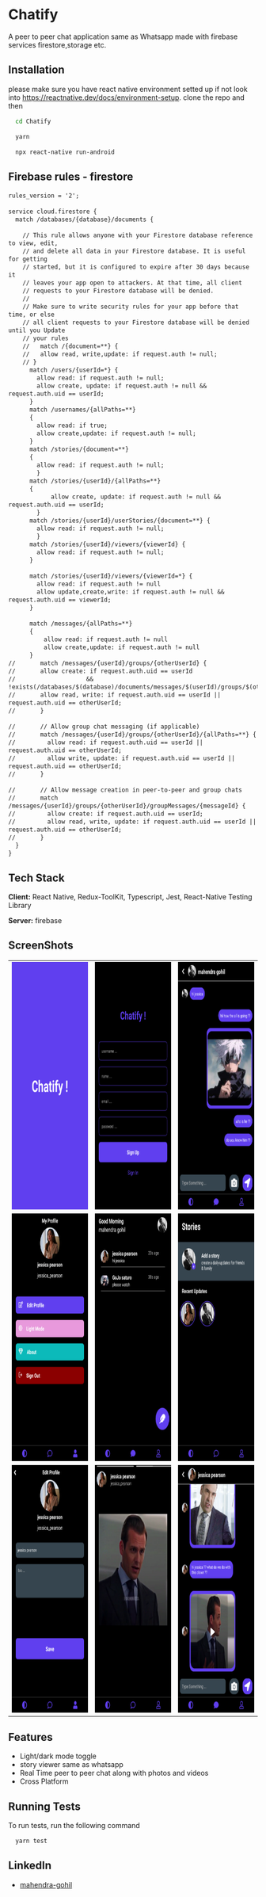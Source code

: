 
# Chatify

A peer to peer chat application same as Whatsapp made with firebase services firestore,storage etc.


## Installation
please make sure you have react native environment setted up if not look into https://reactnative.dev/docs/environment-setup. 
clone the repo and then

```bash
  cd Chatify
```

```bash
  yarn
```

```bash
  npx react-native run-android
```
    
## Firebase rules - firestore
```
rules_version = '2';

service cloud.firestore {
  match /databases/{database}/documents {

    // This rule allows anyone with your Firestore database reference to view, edit,
    // and delete all data in your Firestore database. It is useful for getting
    // started, but it is configured to expire after 30 days because it
    // leaves your app open to attackers. At that time, all client
    // requests to your Firestore database will be denied.
    //
    // Make sure to write security rules for your app before that time, or else
    // all client requests to your Firestore database will be denied until you Update
    // your rules
    //   match /{document=**} {
    //   allow read, write,update: if request.auth != null;
    // }
      match /users/{userId=*} {
        allow read: if request.auth != null;
        allow create, update: if request.auth != null && request.auth.uid == userId;
      }
      match /usernames/{allPaths=**}
      {
      	allow read: if true;
        allow create,update: if request.auth != null;
      }
      match /stories/{document=**}
      {
      	allow read: if request.auth != null;
   		}
      match /stories/{userId}/{allPaths=**}
      {
   			allow create, update: if request.auth != null && request.auth.uid == userId;
   		}
      match /stories/{userId}/userStories/{document=**} {
      	allow read: if request.auth != null;
    	}
      match /stories/{userId}/viewers/{viewerId} {
        allow read: if request.auth != null;
      }
    
      match /stories/{userId}/viewers/{viewerId=*} {
        allow read: if request.auth != null
        allow update,create,write: if request.auth != null && request.auth.uid == viewerId;
      }

      match /messages/{allPaths=**}
      {
          allow read: if request.auth != null
          allow create,update: if request.auth != null
      }
//       match /messages/{userId}/groups/{otherUserId} {
//       allow create: if request.auth.uid == userId
//                    && !exists(/databases/$(database)/documents/messages/$(userId)/groups/$(otherUserId));
//       allow read, write: if request.auth.uid == userId || request.auth.uid == otherUserId;
//       }
    
//       // Allow group chat messaging (if applicable)
//       match /messages/{userId}/groups/{otherUserId}/{allPaths=**} {
//         allow read: if request.auth.uid == userId || request.auth.uid == otherUserId;
//         allow write, update: if request.auth.uid == userId || request.auth.uid == otherUserId;
//       }

//       // Allow message creation in peer-to-peer and group chats
//       match /messages/{userId}/groups/{otherUserId}/groupMessages/{messageId} {
//         allow create: if request.auth.uid == userId;
//         allow read, write, update: if request.auth.uid == userId || request.auth.uid == otherUserId;
//       }
  }
}
```

## Tech Stack

**Client:** React Native, Redux-ToolKit, Typescript, Jest, React-Native Testing Library

**Server:** firebase


## ScreenShots
<table>
<tr>
<td>
<img src="screenshots/Screenshot_1699023955.png" alt="Screenshot 1" width="200" height="500">
</td>
<td>
<img src="screenshots/Screenshot_1699028218.png" alt="Screenshot 1" width="200" height="500">
</td>
<td>
<img src="screenshots/Screenshot_1699024857.png" alt="Screenshot 1" width="200" height="500">
</td>
</tr>
<tr>
<td>
<img src="screenshots/Screenshot_1699023968.png" alt="Screenshot 1" width="200" height="500">
</td>
<td>
<img src="screenshots/Screenshot_1699024540.png" alt="Screenshot 1" width="200" height="500">
</td>
<td>
<img src="screenshots/Screenshot_1699024560.png" alt="Screenshot 1" width="200" height="500">
</td>
</tr>
<tr>
<td>
<img src="screenshots/Screenshot_1699028206.png" alt="Screenshot 1" width="200" height="500">
</td>
<td>
<img src="screenshots/Screenshot_1699028967.png" alt="Screenshot 1" width="200" height="500">
</td>
<td>
<img src="screenshots/Screenshot_1699028501.png" alt="Screenshot 1" width="200" height="500">
</td>
</tr>
</table>


## Features

- Light/dark mode toggle
- story viewer same as whatsapp
- Real Time peer to peer chat along with photos and videos
- Cross Platform


## Running Tests

To run tests, run the following command

```bash
  yarn test
```


## LinkedIn

- [mahendra-gohil](https://www.linkedin.com/in/mahendra-gohil-175678183/)

